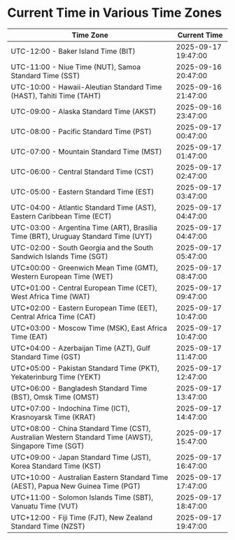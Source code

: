 # Current Time in Various Time Zones

| Time Zone | Current Time |
|-----------|--------------|
| UTC-12:00 - Baker Island Time (BIT) | 2025-09-17 19:47:00 |
| UTC-11:00 - Niue Time (NUT), Samoa Standard Time (SST) | 2025-09-16 20:47:00 |
| UTC-10:00 - Hawaii-Aleutian Standard Time (HAST), Tahiti Time (TAHT) | 2025-09-16 21:47:00 |
| UTC-09:00 - Alaska Standard Time (AKST) | 2025-09-16 23:47:00 |
| UTC-08:00 - Pacific Standard Time (PST) | 2025-09-17 00:47:00 |
| UTC-07:00 - Mountain Standard Time (MST) | 2025-09-17 01:47:00 |
| UTC-06:00 - Central Standard Time (CST) | 2025-09-17 02:47:00 |
| UTC-05:00 - Eastern Standard Time (EST) | 2025-09-17 03:47:00 |
| UTC-04:00 - Atlantic Standard Time (AST), Eastern Caribbean Time (ECT) | 2025-09-17 04:47:00 |
| UTC-03:00 - Argentina Time (ART), Brasília Time (BRT), Uruguay Standard Time (UYT) | 2025-09-17 04:47:00 |
| UTC-02:00 - South Georgia and the South Sandwich Islands Time (SGT) | 2025-09-17 05:47:00 |
| UTC±00:00 - Greenwich Mean Time (GMT), Western European Time (WET) | 2025-09-17 08:47:00 |
| UTC+01:00 - Central European Time (CET), West Africa Time (WAT) | 2025-09-17 09:47:00 |
| UTC+02:00 - Eastern European Time (EET), Central Africa Time (CAT) | 2025-09-17 10:47:00 |
| UTC+03:00 - Moscow Time (MSK), East Africa Time (EAT) | 2025-09-17 10:47:00 |
| UTC+04:00 - Azerbaijan Time (AZT), Gulf Standard Time (GST) | 2025-09-17 11:47:00 |
| UTC+05:00 - Pakistan Standard Time (PKT), Yekaterinburg Time (YEKT) | 2025-09-17 12:47:00 |
| UTC+06:00 - Bangladesh Standard Time (BST), Omsk Time (OMST) | 2025-09-17 13:47:00 |
| UTC+07:00 - Indochina Time (ICT), Krasnoyarsk Time (KRAT) | 2025-09-17 14:47:00 |
| UTC+08:00 - China Standard Time (CST), Australian Western Standard Time (AWST), Singapore Time (SGT) | 2025-09-17 15:47:00 |
| UTC+09:00 - Japan Standard Time (JST), Korea Standard Time (KST) | 2025-09-17 16:47:00 |
| UTC+10:00 - Australian Eastern Standard Time (AEST), Papua New Guinea Time (PGT) | 2025-09-17 17:47:00 |
| UTC+11:00 - Solomon Islands Time (SBT), Vanuatu Time (VUT) | 2025-09-17 18:47:00 |
| UTC+12:00 - Fiji Time (FJT), New Zealand Standard Time (NZST) | 2025-09-17 19:47:00 |
